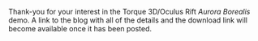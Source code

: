 Thank-you for your interest in the Torque 3D/Oculus Rift *Aurora Borealis* demo.  A link to the blog with all of the details and the download link will become available once it has been posted.
